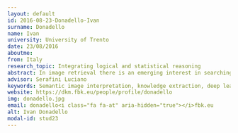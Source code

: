 ```yaml
---
layout: default 
id: 2016-08-23-Donadello-Ivan
surname: Donadello
name: Ivan
university: University of Trento
date: 23/08/2016
aboutme: 
from: Italy
research_topic: Integrating logical and statistical reasoning
abstract: In image retrieval there is an emerging interest in searching images on the basis of semantic descriptions of their content: for example searching for all the images that portray `a man riding a horse on a lawn`. Addressing this need requires (i) a language for describing image content and (ii) an automatic method to generate a description of such content. Our research proposes the use of ontologies in combination with machine learning to solve these problems. First, we explore the usage of ontological languages for expressing image content, which is represented as a partial model of an ontology. Second, we study the usage of ontology axioms, which impose constraints on image content, to improve the current image processing algorithms. Indeed, such algorithms are almost exclusively based on numerical methods, and integrating logical constraints in statistical algorithms is still an open problem. We therefore propose a novel method for combining logical reasoning with the processing of low-level image features, with the objective of improving the performance of current image interpretation systems.
advisor: Serafini Luciano
keywords: Semantic image interpretation, knowledge extraction, deep learning, semantic clustering
website: https://dkm.fbk.eu/people/profile/donadello
img: donadello.jpg
email: donadello<i class="fa fa-at" aria-hidden="true"></i>fbk.eu
alt: Ivan Donadello
modal-id: stud23
---
```

